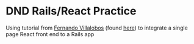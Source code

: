 # DND Rails/React Practice

Using tutorial from [Fernando Villalobos](https://github.com/fervisa) (found [here](https://www.airpair.com/reactjs/posts/reactjs-a-guide-for-rails-developers)) to integrate a single page React front end to a Rails app
